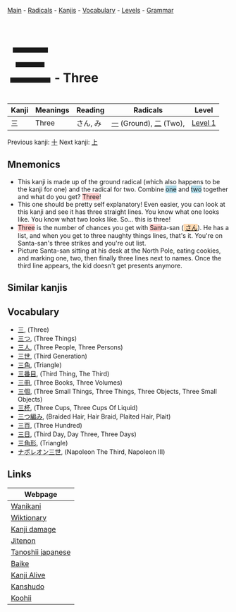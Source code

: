 <style> bigfont {font-size: 100px}</style>
[Main](../index.md) -
[Radicals](../radicals.md) -
[Kanjis](../kanjis.md) -
[Vocabulary](../vocabulary.md) -
[Levels](../levels.md) -
[Grammar](../grammar.md)
# <bigfont> 三</bigfont> - Three 

| Kanji | Meanings | Reading | Radicals | Level |
| --- | --- | --- | --- | --- |
| 三 | Three | さん, み | [一](../radicals/一.md) (Ground), [二](../radicals/二.md) (Two),  | [Level 1](../levels/wk_level1.md) |

Previous kanji: [十](十.md) Next kanji: [上](上.md) 

## Mnemonics
 * This kanji is made up of the ground radical (which also happens to be the kanji for one) and the radical for two. Combine <span style="background-color:#ADD8E6"> one</span> and <span style="background-color:#ADD8E6"> two</span> together and what do you get? <span style="background-color:#ffcccb"> Three</span>!
* This one should be pretty self explanatory! Even easier, you can look at this kanji and see it has three straight lines. You know what one looks like. You know what two looks like. So... this is three!
* <span style="background-color:#ffcccb"> Three</span> is the number of chances you get with <span style="background-color:#ffcccb"> San</span>ta-san (<span style="background-color:#fed8b1"> [さん](https://jisho.org/search/さん)</span>). He has a list, and when you get to three naughty things lines, that's it. You're on Santa-san's three strikes and you're out list.
* Picture Santa-san sitting at his desk at the North Pole, eating cookies, and marking one, two, then finally three lines next to names. Once the third line appears, the kid doesn't get presents anymore.


## Similar kanjis
 


## Vocabulary
 * [三](../vocabulary/三.md), (Three)
* [三つ](../vocabulary/三.md), (Three Things)
* [三人](../vocabulary/三.md), (Three People, Three Persons)
* [三世](../vocabulary/三.md), (Third Generation)
* [三角](../vocabulary/三.md), (Triangle)
* [三番目](../vocabulary/三.md), (Third Thing, The Third)
* [三冊](../vocabulary/三.md), (Three Books, Three Volumes)
* [三個](../vocabulary/三.md), (Three Small Things, Three Things, Three Objects, Three Small Objects)
* [三杯](../vocabulary/三.md), (Three Cups, Three Cups Of Liquid)
* [三つ編み](../vocabulary/三.md), (Braided Hair, Hair Braid, Plaited Hair, Plait)
* [三百](../vocabulary/三.md), (Three Hundred)
* [三日](../vocabulary/三.md), (Third Day, Day Three, Three Days)
* [三角形](../vocabulary/三.md), (Triangle)
* [ナポレオン三世](../vocabulary/三.md), (Napoleon The Third, Napoleon III)



## Links 

| Webpage |
| --- |
| [Wanikani          ](https://www.wanikani.com/kanji/三) |
| [Wiktionary        ](https://en.wiktionary.org/wiki/三) |
| [Kanji damage      ](http://www.kanjidamage.com/kanji/search?utf8=✓&q=三) |
| [Jitenon           ](https://jitenon.com/kanji/三) |
| [Tanoshii japanese ](https://www.tanoshiijapanese.com/dictionary/kanji.cfm?k=三) |
| [Baike             ](https://baike.baidu.com/item/三) |
| [Kanji Alive       ](https://app.kanjialive.com/三) |
| [Kanshudo          ](https://www.kanshudo.com/searchmn?q=三) |
| [Koohii            ](https://kanji.koohii.com/study/kanji/三) |
